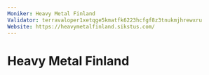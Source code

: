 ```yaml
---
Moniker: Heavy Metal Finland
Validator: terravaloper1xetqge5kmatfk6223hcfgf8z3tnukmjhrewxru
Website: https://heavymetalfinland.sikstus.com/
---
```


# Heavy Metal Finland
